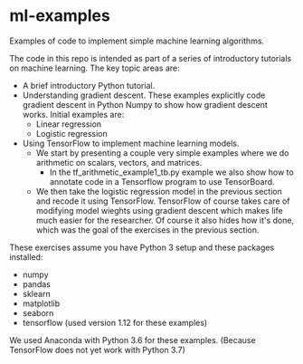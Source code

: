 # ml-examples
Examples of code to implement simple machine learning algorithms.

The code in this repo is intended as part of a series of introductory tutorials on machine learning. The key topic areas are:
* A brief introductory Python tutorial.
* Understanding gradient descent. These examples explicitly code 
gradient descent in Python Numpy to show how gradient descent works. Initial examples are:
  * Linear regression
  * Logistic regression
* Using TensorFlow to implement machine learning models.
  * We start by presenting a couple very simple examples where we do 
  arithmetic on scalars, vectors, and matrices.
    * In the tf_arithmetic_example1_tb.py example we also show how to annotate
    code in a Tensorflow program to use TensorBoard.
  * We then take the logistic regression model in the previous section and 
  recode it using TensorFlow. TensorFlow of course takes care of modifying model wieghts using gradient descent 
  which makes life much easier for the researcher. Of course it also hides how it's done, which was the goal of 
  the exercises in the previous section.

These exercises assume you have Python 3 setup and these packages installed:
* numpy
* pandas
* sklearn
* matplotlib
* seaborn
* tensorflow (used version 1.12 for these examples)

We used Anaconda with Python 3.6 for these examples. (Because TensorFlow does not yet work with Python 3.7)
